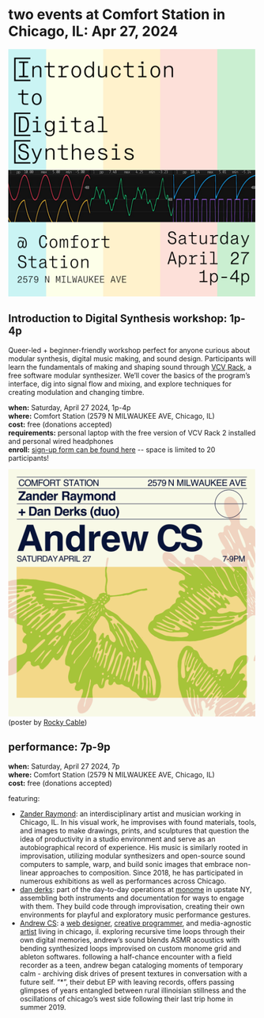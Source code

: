 # two events at Comfort Station in Chicago, IL: Apr 27, 2024

<a href="/images/240427-basic_synthesis.png" target="_blank"><img src="/images/240427-basic_synthesis.png" alt="flyer for Introduction to Digital Synthesis workshop" width="500"/></a>

## Introduction to Digital Synthesis workshop: 1p-4p

Queer-led + beginner-friendly workshop perfect for anyone curious about modular synthesis, digital music making, and sound design. Participants will learn the fundamentals of making and shaping sound through <a href="https://vcvrack.com/" target="_blank">VCV Rack</a>, a free software modular synthesizer. We’ll cover the basics of the program’s interface, dig into signal flow and mixing, and explore techniques for creating modulation and changing timbre.

**when:** Saturday, April 27 2024, 1p-4p  
**where:** Comfort Station (2579 N MILWAUKEE AVE, Chicago, IL)  
**cost:** free (donations accepted)  
**requirements:**  personal laptop with the free version of VCV Rack 2 installed and personal wired headphones  
**enroll:** <a href="https://forms.gle/rLP9JPMQQUyvEyr6A" target="_blank">sign-up form can be found here</a> -- space is limited to 20 participants!

<a href="/images/20240427-show_square.png" target="_blank"><img src="/images/20240427-show_square.png" alt="flyer for performance at Comfort Station" width="500"/></a>  
(poster by [Rocky Cable](https://www.instagram.com/rocky.cable/))  

## performance: 7p-9p

**when:** Saturday, April 27 2024, 7p  
**where:** Comfort Station (2579 N MILWAUKEE AVE, Chicago, IL)  
**cost:** free (donations accepted)  

featuring:

- [Zander Raymond](https://www.zanderraymond.com/): an interdisciplinary artist and musician working in Chicago, IL. In his visual work, he improvises with found materials, tools, and images to make drawings, prints, and sculptures that question the idea of productivity in a studio environment and serve as an autobiographical record of experience. His music is similarly rooted in improvisation, utilizing modular synthesizers and open-source sound computers to sample, warp, and build sonic images that embrace non-linear approaches to composition. Since 2018, he has participated in numerous exhibitions as well as performances across Chicago.
- [dan derks](https://dndrks.com): part of the day-to-day operations at [monome](https://monome.org) in upstate NY, assembling both instruments and documentation for ways to engage with them. They build code through improvisation, creating their own environments for playful and exploratory music performance gestures.
- [Andrew CS](https://andrewcs.life/): a [web designer](https://andrewcs.life/web.html), [creative programmer](https://andrewcs.life/software.html), and media-agnostic [artist](https://andrewcs.life/artwork.html) living in chicago, il. exploring recursive time loops through their own digital memories, andrew’s sound blends ASMR acoustics with bending synthesized loops improvised on custom monome grid and ableton softwares. following a half-chance encounter with a field recorder as a teen, andrew began cataloging moments of temporary calm - archiving disk drives of present textures in conversation with a future self. “*”, their debut EP with leaving records, offers passing glimpses of years entangled between rural illinoisian stillness and the oscillations of chicago’s west side following their last trip home in summer 2019.